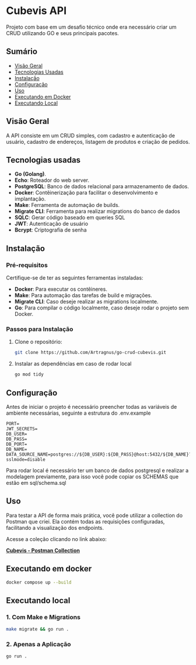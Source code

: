 # Cubevis API

Projeto com base em um desafio técnico onde era necessário criar um CRUD utilizando GO e seus principais pacotes.

## Sumário

- [Visão Geral](#visão-geral)
- [Tecnologias Usadas](#tecnologias-usadas)
- [Instalação](#instalação)
- [Configuração](#configuração)
- [Uso](#uso)
- [Executando em Docker](#executando-em-docker)
- [Executando Local](#executando-local)

## Visão Geral

A API consiste em um CRUD simples, com cadastro e autenticação de usuário, cadastro de endereços, listagem de produtos e criação de pedidos. 

## Tecnologias usadas

- **Go (Golang)**.
- **Echo**: Roteador do web server.
- **PostgreSQL**: Banco de dados relacional para armazenamento de dados.
- **Docker**: Contêinerização para facilitar o desenvolvimento e implantação.
- **Make**: Ferramenta de automação de builds.
- **Migrate CLI**: Ferramenta para realizar migrations do banco de dados
- **SQLC**: Gerar código baseado em queries SQL
- **JWT**: Autenticação de usuário
- **Bcrypt**: Criptografia de senha

## Instalação


### Pré-requisitos

Certifique-se de ter as seguintes ferramentas instaladas:

- **Docker**: Para executar os contêineres.
- **Make**: Para automação das tarefas de build e migrações.
- **Migrate CLI**: Caso deseje realizar as migrations localmente.
- **Go**: Para compilar o código localmente, caso deseje rodar o projeto sem Docker.

### Passos para Instalação

1. Clone o repositório:

   ```bash
   git clone https://github.com/Artragnus/go-crud-cubevis.git
   ```
2. Instalar as dependências em caso de rodar local
   ```bash
   go mod tidy
   ```
   
## Configuração

Antes de iniciar o projeto é necessário preencher todas as variáveis de ambiente necessárias, seguinte a estrutura do .env.example

   ```dotenv
   PORT=
   JWT_SECRETS=
   DB_USER=
   DB_PASS=
   DB_PORT=
   DB_NAME=
   DATA_SOURCE_NAME=postgres://${DB_USER}:${DB_PASS}@host:5432/${DB_NAME}?sslmode=disable
   ```
Para rodar local é necessário ter um banco de dados postgresql e realizar a modelagem previamente, para isso você pode copiar os SCHEMAS que estão em sql/schema.sql

## Uso 

Para testar a API de forma mais prática, você pode utilizar a collection do Postman que criei. Ela contém todas as requisições configuradas, facilitando a visualização dos endpoints.

Acesse a coleção clicando no link abaixo:

[**Cubevis - Postman Collection**](https://www.postman.com/red-meteor-750518-1/workspace/cubevis-collection)

## Executando em docker

```bash
docker compose up --build
```

## Executando local

### 1. Com Make e Migrations

```bash
make migrate && go run .
```

### 2. Apenas a Aplicação

```bash
go run .
```





